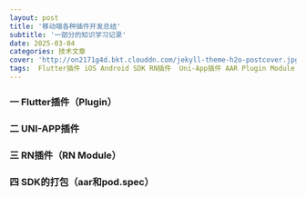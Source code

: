 ```yaml
---
layout: post
title: '移动端各种插件开发总结'
subtitle: '一部分的知识学习记录'
date: 2025-03-04
categories: 技术文章
cover: 'http://on2171g4d.bkt.clouddn.com/jekyll-theme-h2o-postcover.jpg'
tags:  Flutter插件 iOS Android SDK RN插件  Uni-App插件 AAR Plugin Module
---
```




### 一 Flutter插件（Plugin）



### 二 UNI-APP插件



### 三 RN插件（RN Module）



### 四 SDK的打包（aar和pod.spec）



